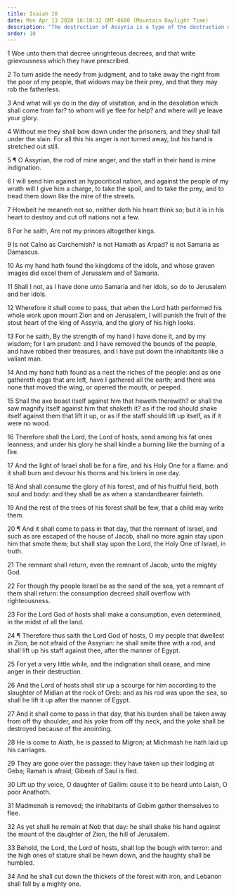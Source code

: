 ```yaml
---
title: Isaiah 10
date: Mon Apr 13 2020 16:18:32 GMT-0600 (Mountain Daylight Time)
description: "The destruction of Assyria is a type of the destruction of the wicked at the Second Coming—Few people will be left after the Lord comes again—The remnant of Jacob will return in that day—Compare 2 Nephi 20."
order: 10
---
```


1 Woe unto them that decree unrighteous decrees, and that write grievousness which they have prescribed.

2 To turn aside the needy from judgment, and to take away the right from the poor of my people, that widows may be their prey, and that they may rob the fatherless.

3 And what will ye do in the day of visitation, and in the desolation which shall come from far? to whom will ye flee for help? and where will ye leave your glory.

4 Without me they shall bow down under the prisoners, and they shall fall under the slain. For all this his anger is not turned away, but his hand is stretched out still.

5 ¶ O Assyrian, the rod of mine anger, and the staff in their hand is mine indignation.

6 I will send him against an hypocritical nation, and against the people of my wrath will I give him a charge, to take the spoil, and to take the prey, and to tread them down like the mire of the streets.

7 Howbeit he meaneth not so, neither doth his heart think so; but it is in his heart to destroy and cut off nations not a few.

8 For he saith, Are not my princes altogether kings.

9 Is not Calno as Carchemish? is not Hamath as Arpad? is not Samaria as Damascus.

10 As my hand hath found the kingdoms of the idols, and whose graven images did excel them of Jerusalem and of Samaria.

11 Shall I not, as I have done unto Samaria and her idols, so do to Jerusalem and her idols.

12 Wherefore it shall come to pass, that when the Lord hath performed his whole work upon mount Zion and on Jerusalem, I will punish the fruit of the stout heart of the king of Assyria, and the glory of his high looks.

13 For he saith, By the strength of my hand I have done it, and by my wisdom; for I am prudent: and I have removed the bounds of the people, and have robbed their treasures, and I have put down the inhabitants like a valiant man.

14 And my hand hath found as a nest the riches of the people: and as one gathereth eggs that are left, have I gathered all the earth; and there was none that moved the wing, or opened the mouth, or peeped.

15 Shall the axe boast itself against him that heweth therewith? or shall the saw magnify itself against him that shaketh it? as if the rod should shake itself against them that lift it up, or as if the staff should lift up itself, as if it were no wood.

16 Therefore shall the Lord, the Lord of hosts, send among his fat ones leanness; and under his glory he shall kindle a burning like the burning of a fire.

17 And the light of Israel shall be for a fire, and his Holy One for a flame: and it shall burn and devour his thorns and his briers in one day.

18 And shall consume the glory of his forest, and of his fruitful field, both soul and body: and they shall be as when a standardbearer fainteth.

19 And the rest of the trees of his forest shall be few, that a child may write them.

20 ¶ And it shall come to pass in that day, that the remnant of Israel, and such as are escaped of the house of Jacob, shall no more again stay upon him that smote them; but shall stay upon the Lord, the Holy One of Israel, in truth.

21 The remnant shall return, even the remnant of Jacob, unto the mighty God.

22 For though thy people Israel be as the sand of the sea, yet a remnant of them shall return: the consumption decreed shall overflow with righteousness.

23 For the Lord God of hosts shall make a consumption, even determined, in the midst of all the land.

24 ¶ Therefore thus saith the Lord God of hosts, O my people that dwellest in Zion, be not afraid of the Assyrian: he shall smite thee with a rod, and shall lift up his staff against thee, after the manner of Egypt.

25 For yet a very little while, and the indignation shall cease, and mine anger in their destruction.

26 And the Lord of hosts shall stir up a scourge for him according to the slaughter of Midian at the rock of Oreb: and as his rod was upon the sea, so shall he lift it up after the manner of Egypt.

27 And it shall come to pass in that day, that his burden shall be taken away from off thy shoulder, and his yoke from off thy neck, and the yoke shall be destroyed because of the anointing.

28 He is come to Aiath, he is passed to Migron; at Michmash he hath laid up his carriages.

29 They are gone over the passage: they have taken up their lodging at Geba; Ramah is afraid; Gibeah of Saul is fled.

30 Lift up thy voice, O daughter of Gallim: cause it to be heard unto Laish, O poor Anathoth.

31 Madmenah is removed; the inhabitants of Gebim gather themselves to flee.

32 As yet shall he remain at Nob that day: he shall shake his hand against the mount of the daughter of Zion, the hill of Jerusalem.

33 Behold, the Lord, the Lord of hosts, shall lop the bough with terror: and the high ones of stature shall be hewn down, and the haughty shall be humbled.

34 And he shall cut down the thickets of the forest with iron, and Lebanon shall fall by a mighty one.
